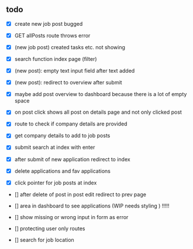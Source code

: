 ## todo
- [X] create new job post bugged
- [x] GET allPosts route throws error
- [x] (new job post) created tasks etc. not showing
- [x] search function index page (filter)
- [x] (new post): empty text input field after text added 
- [x] (new post): redirect to overview after submit
- [x] maybe add post overview to dashboard because there is a lot of empty space
- [x] on post click shows all post on details page and not only clicked post
- [x] route to check if company details are provided
- [x] get company details to add to job posts
- [x] submit search at index with enter
- [x] after submit of new application redirect to index
- [x] delete applications and fav applications

- [x] click pointer for job posts at index
- [] after delete of post in post edit redirect to prev page



- [] area in dashboard to see applications (WIP needs styling ) !!!!!
- [] show missing or wrong input in form as error
- [] protecting user only routes 

- [] search for job location